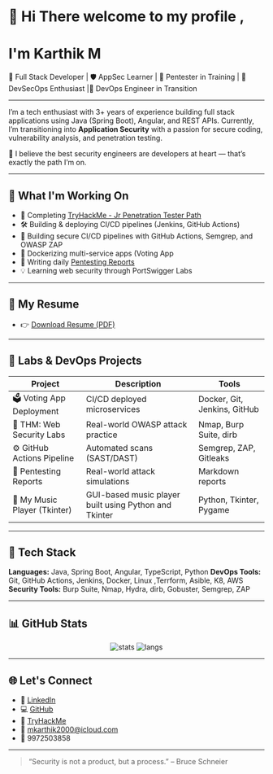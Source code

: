 # 👋 Hi There welcome to my profile ,
# I'm Karthik M

🎯 Full Stack Developer | 🛡️ AppSec Learner | 🧪 Pentester in Training | 🚀 DevSecOps Enthusiast |🚀 DevOps Engineer in Transition

---

I’m a tech enthusiast with 3+ years of experience building full stack applications using Java (Spring Boot), Angular, and REST APIs. Currently, I’m transitioning into **Application Security** with a passion for secure coding, vulnerability analysis, and penetration testing.

🧠 I believe the best security engineers are developers at heart — that’s exactly the path I’m on.

---

## 🔐 What I'm Working On

- 🧪 Completing [TryHackMe - Jr Penetration Tester Path](https://tryhackme.com/)
- 🛠️ Building & deploying CI/CD pipelines (Jenkins, GitHub Actions)
- 🔧 Building secure CI/CD pipelines with GitHub Actions, Semgrep, and OWASP ZAP
- 🐳 Dockerizing multi-service apps (Voting App
- 📓 Writing daily [Pentesting Reports](https://github.com/yourusername/pentest-reports)
- 💡 Learning web security through PortSwigger Labs

---

## 📄 My Resume

- 👉 [Download Resume (PDF)](https://github.com/karthikmuniraju/resume/blob/main/Karthik_m_resume.pdf.pdf)

---



## 🧪 Labs & DevOps Projects

| Project | Description | Tools |
|--------|-------------|-------|
| 🗳️ Voting App Deployment | CI/CD deployed microservices | Docker, Git, Jenkins, GitHub |
| 🔐 THM: Web Security Labs | Real-world OWASP attack practice | Nmap, Burp Suite, dirb |
| ⚙️ GitHub Actions Pipeline | Automated scans (SAST/DAST) | Semgrep, ZAP, Gitleaks |
| 📓 Pentesting Reports | Real-world attack simulations | Markdown reports |
| 🎵 My Music Player (Tkinter) | GUI-based music player built using Python and Tkinter | Python, Tkinter, Pygame |

---
## 🧰 Tech Stack

**Languages:** Java, Spring Boot, Angular, TypeScript, Python 
**DevOps Tools:** Git, GitHub Actions, Jenkins, Docker, Linux ,Terrform, Asible, K8, AWS 
**Security Tools:** Burp Suite, Nmap, Hydra, dirb, Gobuster, Semgrep, ZAP

---

## 📊 GitHub Stats

<p align="center">
  <img src="https://github-readme-stats.vercel.app/api?username=yourusername&show_icons=true&theme=radical" alt="stats" />
  <img src="https://github-readme-stats.vercel.app/api/top-langs/?username=yourusername&layout=compact&theme=radical" alt="langs" />
</p>

---

## 🌐 Let's Connect

- 💼 [LinkedIn](https://www.linkedin.com/in/karthik-m-24077b219/)
- 💻 [GitHub](https://github.com/karthikmuniraju)
- 🔐 [TryHackMe](https://tryhackme.com/p/makrthik20000)
- 📧 mkarthik2000@icloud.com
- 📱 9972503858

---

> “Security is not a product, but a process.” – Bruce Schneier
